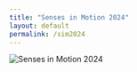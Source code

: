 ```yaml
---
title: "Senses in Motion 2024"
layout: default
permalink: /sim2024
---
```


<img src="{{ site.url }}{{ site.baseurl }}/images/sim2024.png" alt="Senses in Motion 2024" class="img-fluid">